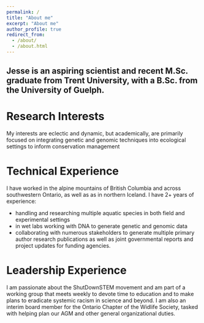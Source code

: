 ```yaml
---
permalink: /
title: "About me"
excerpt: "About me"
author_profile: true
redirect_from: 
  - /about/
  - /about.html
---
```


##  Jesse is an aspiring scientist and recent M.Sc. graduate from Trent University, with a B.Sc. from the University of Guelph.

# Research Interests
My interests are eclectic and dynamic, but academically, are primarily focused on integrating genetic and genomic techniques into ecological settings to inform conservation management

# Technical Experience
I have worked in the alpine mountains of British Columbia and across southwestern Ontario, as well as as in northern Iceland. 
I have 2+ years of experience:
* handling and researching multiple aquatic species in both field and experimental settings
* in wet labs working with DNA to generate genetic and genomic data
* collaborating with numerous stakeholders to generate multiple primary author research publications as well as joint governmental reports and project updates for funding agencies.

# Leadership Experience
I am passionate about the ShutDownSTEM movement and am part of a working group that meets weekly to devote time to education and to make plans to eradicate systemic racism in science and beyond. 
I am also an interim board member for the Ontario Chapter of the Widlife Society, tasked with helping plan our AGM and other general organizational duties.
